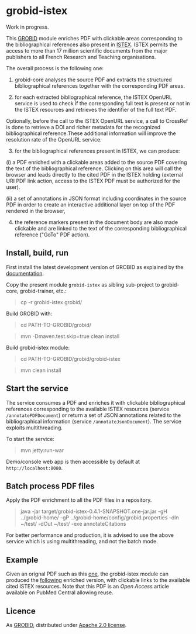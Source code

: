 # grobid-istex

Work in progress.

This [GROBID](https://github.com/kermitt2/grobid) module enriches PDF with clickable areas corresponding to the bibliographical references also present in [ISTEX](http://www.istex.fr). ISTEX permits the access to more than 17 million scientific documents from the major publishers to all French Research and Teaching organisations. 

The overall process is the following one: 

1. grobid-core analyses the source PDF and extracts the structured bibliographical references together with the corresponding PDF areas. 

2. for each extracted bibliographical reference, the ISTEX OpenURL service is used to check if the corresponding full text is present or not in the ISTEX resources and retrieves the identifier of the full text PDF. 

Optionally, before the call to the ISTEX OpenURL service, a call to CrossRef is done to retrieve a DOI and richer metadata for the recognized bibliographical reference.These additional information will improve the resolution rate of the OpenURL service.

3. for the bibliographical references present in ISTEX, we can produce: 

(i) a PDF enriched with a clickable areas added to the source PDF covering the text of the bibliographical reference. Clicking on this area will call the browser and leads directly to the cited PDF in the ISTEX holding (external URI PDF link action, access to the ISTEX PDF must be authorized for the user).  

(ii) a set of annotations in JSON format including coordinates in the source PDF in order to create an interactive additional layer on top of the PDF rendered in the browser, 

4. the reference markers present in the document body are also made clickable and are linked to the text of the corresponding bibliographical reference ("GoTo" PDF action). 

## Install, build, run

First install the latest development version of GROBID as explained by the [documentation](http://grobid.readthedocs.org).

Copy the present module ```grobid-istex``` as sibling sub-project to grobid-core, grobid-trainer, etc.:
> cp -r grobid-istex grobid/

Build GROBID with:
> cd PATH-TO-GROBID/grobid/

> mvn -Dmaven.test.skip=true clean install

Build grobid-istex module:
> cd PATH-TO-GROBID/grobid/grobid-istex

> mvn clean install


## Start the service

The service consumes a PDF and enriches it with clickable bibliographical references corresponding to the available ISTEX resources (service ```/annotatePDFDocument```) or return a set of JSON annotations related to the bibliographical information (service ```/annotateJsonDocument```). The service exploits multithreading. 

To start the service:

> mvn jetty:run-war

Demo/console web app is then accessible by default at ```http://localhost:8080```.

## Batch process PDF files

Apply the PDF enrichment to all the PDF files in a repository. 

> java -jar target/grobid-istex-0.4.1-SNAPSHOT.one-jar.jar -gH ../grobid-home/ -gP ../grobid-home/config/grobid.properties -dIn ~/test/ -dOut ~/test/ -exe annotateCitations

For better performance and production, it is advised to use the above service which is using multithreading, and not the batch mode.

## Example

Given an orignal PDF such as this [one](doc/d-67-00463.pdf), the grobid-istex module can produced the [following](doc/d-67-00463.grobid.pdf) enriched version, with clickable links to the available cited ISTEX resources. Note that this PDF is an _Open Access_ article available on PubMed Central allowing reuse. 

## Licence

As [GROBID](https://github.com/kermitt2/grobid), distributed under [Apache 2.0 license](http://www.apache.org/licenses/LICENSE-2.0). 
